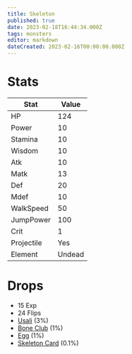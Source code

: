 ```yaml
---
title: Skeleton
published: true
date: 2023-02-18T16:44:34.000Z
tags: monsters
editor: markdown
dateCreated: 2023-02-16T00:00:00.000Z
---
```


# Stats
|Stat|Value|
|-|-|
|HP|124|
|Power|10|
|Stamina|10|
|Wisdom|10|
|Atk|10|
|Matk|13|
|Def|20|
|Mdef|10|
|WalkSpeed|50|
|JumpPower|100|
|Crit|1|
|Projectile|Yes|
|Element|Undead|

# Drops
 * 15 Exp
 * 24 Flips
 * [Usali](/items/usali.md) (3%)
 * [Bone Club](/items/bone-club.md) (1%)
 * [Egg](/items/egg.md) (1%)
 * [Skeleton Card](/items/skeleton-card.md) (0.1%)

